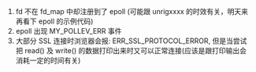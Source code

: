 1. fd 不在 fd_map 中却注册到了 epoll (可能跟 unrigxxxx 的时效有关，明天来再看下 epoll 的示例代码)
2. epoll 出现 MY_POLLEV_ERR 事件
3. 大部分 SSL 连接时浏览器会报: ERR_SSL_PROTOCOL_ERROR, 
但是当尝试把 read() 及 write() 的数据打印出来时又可以正常连接(应该是跟打印输出会消耗一定的时间有关)
